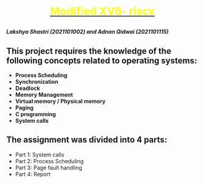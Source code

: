 # **<center><ins><p style='color:yellow'>Modified XV6- riscv </p></ins>                                                                                                                                                                                                                                 </center>**
***Lakshya Shastri (2021101002) and Adnan Qidwai (2021101115)***

## This project requires the knowledge of the following concepts related to operating systems:
- **Process Scheduling**
- **Synchronization**
- **Deadlock**
- **Memory Management**
- **Virtual memory / Physical memory**
- **Paging**
- **C programming**
- **System calls**

## The assignment was divided into 4 parts:
- Part 1: System calls
- Part 2: Process Scheduling
- Part 3: Page fault handling
- Part 4: Report
